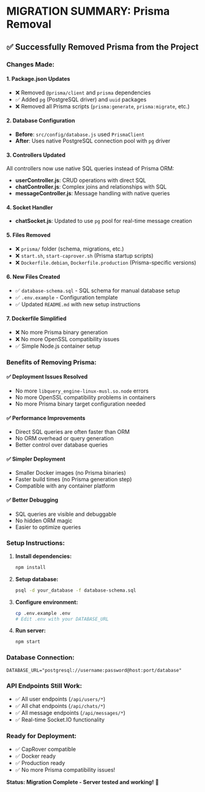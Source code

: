 # MIGRATION SUMMARY: Prisma Removal

## ✅ Successfully Removed Prisma from the Project

### Changes Made:

#### 1. **Package.json Updates**

- ❌ Removed `@prisma/client` and `prisma` dependencies
- ✅ Added `pg` (PostgreSQL driver) and `uuid` packages
- ❌ Removed all Prisma scripts (`prisma:generate`, `prisma:migrate`, etc.)

#### 2. **Database Configuration**

- **Before**: `src/config/database.js` used `PrismaClient`
- **After**: Uses native PostgreSQL connection pool with `pg` driver

#### 3. **Controllers Updated**

All controllers now use native SQL queries instead of Prisma ORM:

- **userController.js**: CRUD operations with direct SQL
- **chatController.js**: Complex joins and relationships with SQL
- **messageController.js**: Message handling with native queries

#### 4. **Socket Handler**

- **chatSocket.js**: Updated to use `pg` pool for real-time message creation

#### 5. **Files Removed**

- ❌ `prisma/` folder (schema, migrations, etc.)
- ❌ `start.sh`, `start-caprover.sh` (Prisma startup scripts)
- ❌ `Dockerfile.debian`, `Dockerfile.production` (Prisma-specific versions)

#### 6. **New Files Created**

- ✅ `database-schema.sql` - SQL schema for manual database setup
- ✅ `.env.example` - Configuration template
- ✅ Updated `README.md` with new setup instructions

#### 7. **Dockerfile Simplified**

- ❌ No more Prisma binary generation
- ❌ No more OpenSSL compatibility issues
- ✅ Simple Node.js container setup

### Benefits of Removing Prisma:

#### ✅ **Deployment Issues Resolved**

- No more `libquery_engine-linux-musl.so.node` errors
- No more OpenSSL compatibility problems in containers
- No more Prisma binary target configuration needed

#### ✅ **Performance Improvements**

- Direct SQL queries are often faster than ORM
- No ORM overhead or query generation
- Better control over database queries

#### ✅ **Simpler Deployment**

- Smaller Docker images (no Prisma binaries)
- Faster build times (no Prisma generation step)
- Compatible with any container platform

#### ✅ **Better Debugging**

- SQL queries are visible and debuggable
- No hidden ORM magic
- Easier to optimize queries

### Setup Instructions:

1. **Install dependencies:**

   ```bash
   npm install
   ```

2. **Setup database:**

   ```bash
   psql -d your_database -f database-schema.sql
   ```

3. **Configure environment:**

   ```bash
   cp .env.example .env
   # Edit .env with your DATABASE_URL
   ```

4. **Run server:**
   ```bash
   npm start
   ```

### Database Connection:

```env
DATABASE_URL="postgresql://username:password@host:port/database"
```

### API Endpoints Still Work:

- ✅ All user endpoints (`/api/users/*`)
- ✅ All chat endpoints (`/api/chats/*`)
- ✅ All message endpoints (`/api/messages/*`)
- ✅ Real-time Socket.IO functionality

### Ready for Deployment:

- ✅ CapRover compatible
- ✅ Docker ready
- ✅ Production ready
- ✅ No more Prisma compatibility issues!

**Status: Migration Complete - Server tested and working!** 🚀
